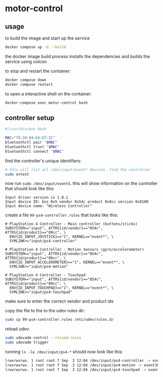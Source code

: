 # motor-control

## usage

to build the image and start up the service
```sh
docker compose up -d --build
```

the docker image build process installs the dependencies and builds the service using colcon

to stop and restart the container:
```sh
docker compose down
docker compose restart
```

to open a interactive shell on the container:
```sh
docker-compose exec motor-control bash
```

## controller setup

```sh
#!/usr/bin/env bash

MAC="70:20:84:64:07:2C"
bluetoothctl pair "$MAC"
bluetoothctl trust "$MAC"
bluetoothctl connect "$MAC"
```

find the controller's unique identifiers:

```sh
# this will list all /dev/input/event* devices. find the controller
sudo evtest 
```

now run `sudo /dev/input/event5`. this will show information on the controller that should look like this:

```
Input driver version is 1.0.1
Input device ID: bus 0x5 vendor 0x54c product 0x9cc version 0x8100
Input device name: "Wireless Controller"
```

create a file `99-ps4-controller.rules` that looks like this:

```
# PlayStation 4 Controller - Main controller (buttons/sticks)
SUBSYSTEM=="input", ATTRS{id/vendor}=="054c", ATTRS{id/product}=="09cc", \
  ENV{ID_INPUT_JOYSTICK}=="1", KERNEL=="event*", \
  SYMLINK+="input/ps4-controller"

# PlayStation 4 Controller - Motion Sensors (gyro/accelerometer)
SUBSYSTEM=="input", ATTRS{id/vendor}=="054c", ATTRS{id/product}=="09cc", \
  ENV{ID_INPUT_ACCELEROMETER}=="1", KERNEL=="event*", \
  SYMLINK+="input/ps4-motion"

# PlayStation 4 Controller - Touchpad
SUBSYSTEM=="input", ATTRS{id/vendor}=="054c", ATTRS{id/product}=="09cc", \
  ENV{ID_INPUT_TOUCHPAD}=="1", KERNEL=="event*", \
  SYMLINK+="input/ps4-touchpad"
```

make sure to enter the correct vendor and product ids

copy the file to the to the udev rules dir:

```sh
sudo cp 99-ps4-controller.rules /etc/udev/rules.d/
```

reload udev:

```sh
sudo udevadm control --reload-rules
sudo udevadm trigger
```

running `ls -la /dev/input/ps4-*` should now look like this:

```sh
lrwxrwxrwx. 1 root root 7 Sep  3 12:04 /dev/input/ps4-controller -> event29
lrwxrwxrwx. 1 root root 7 Sep  3 12:04 /dev/input/ps4-motion -> event30
lrwxrwxrwx. 1 root root 7 Sep  3 12:04 /dev/input/ps4-touchpad -> event31
```

